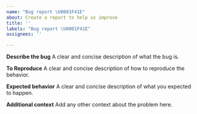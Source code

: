 ```yaml
---
name: "Bug report \U0001F41E"
about: Create a report to help us improve
title: ''
labels: "Bug report \U0001F41E"
assignees: ''

---
```


**Describe the bug**
A clear and concise description of what the bug is.

**To Reproduce**
A clear and concise description of how to reproduce the behavior.

**Expected behavior**
A clear and concise description of what you expected to happen.

**Additional context**
Add any other context about the problem here.
